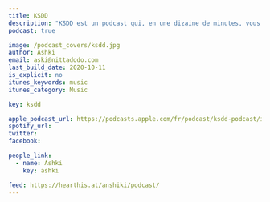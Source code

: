 ```yaml
---
title: KSDD
description: "KSDD est un podcast qui, en une dizaine de minutes, vous explique un élément d’une culture méconnue qui nourrit beaucoup de préjugés: celle des idols."
podcast: true

image: /podcast_covers/ksdd.jpg
author: Ashki
email: aski@nittadodo.com
last_build_date: 2020-10-11
is_explicit: no
itunes_keywords: music
itunes_category: Music

key: ksdd

apple_podcast_url: https://podcasts.apple.com/fr/podcast/ksdd-podcast/id1515928919
spotify_url: 
twitter: 
facebook:

people_link: 
  - name: Ashki
    key: ashki

feed: https://hearthis.at/anshiki/podcast/
---
```


<Podcast/>

<!-- #### [Retrouvez pour l'instant tous les épisodes de KSDD sur hearThis.at](https://hearthis.at/anshiki) -->